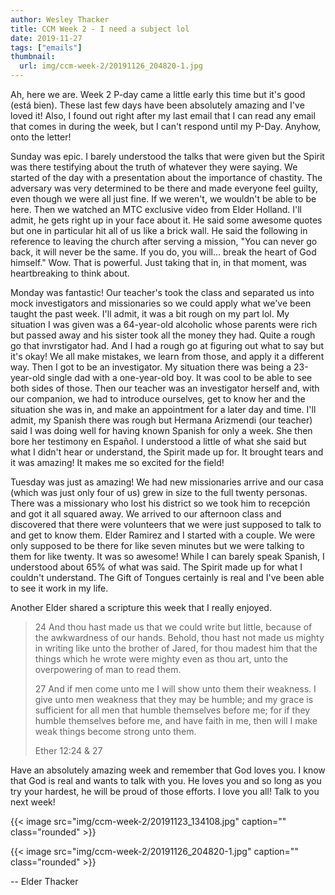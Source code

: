 ```yaml
---
author: Wesley Thacker
title: CCM Week 2 - I need a subject lol
date: 2019-11-27
tags: ["emails"]
thumbnail:
  url: img/ccm-week-2/20191126_204820-1.jpg
---
```


Ah, here we are. Week 2 P-day came a little early this time but it's good (está bien). These last few days have been absolutely amazing and I've loved it! Also, I found out right after my last email that I can read any email that comes in during the week, but I can't respond until my P-Day. Anyhow, onto the letter!

Sunday was epic. I barely understood the talks that were given but the Spirit was there testifying about the truth of whatever they were saying. We started of the day with a presentation about the importance of chastity. The adversary was very determined to be there and made everyone feel guilty, even though we were all just fine. If we weren't, we wouldn't be able to be here. Then we watched an MTC exclusive video from Elder Holland. I'll admit, he gets right up in your face about it. He said some awesome quotes but one in particular hit all of us like a brick wall. He said the following in reference to leaving the church after serving a mission, "You can never go back, it will never be the same. If you do, you will... break the heart of God himself." Wow. That is powerful. Just taking that in, in that moment, was heartbreaking to think about.

Monday was fantastic! Our teacher's took the class and separated us into mock investigators and missionaries so we could apply what we've been taught the past week. I'll admit, it was a bit rough on my part lol. My situation I was given was a 64-year-old alcoholic whose parents were rich but passed away and his sister took all the money they had. Quite a rough go that invrstigator had. And I had a rough go at figuring out what to say but it's okay! We all make mistakes, we learn from those, and apply it a different way. Then I got to be an investigator. My situation there was being a 23-year-old single dad with a one-year-old boy. It was cool to be able to see both sides of those. Then our teacher was an investigator herself and, with our companion, we had to introduce ourselves, get to know her and the situation she was in, and make an appointment for a later day and time. I'll admit, my Spanish there was rough but Hermana Arizmendi (our teacher) said I was doing well for having known Spanish for only a week. She then bore her testimony en Español. I understood a little of what she said but what I didn't hear or understand, the Spirit made up for. It brought tears and it was amazing! It makes me so excited for the field!

Tuesday was just as amazing! We had new missionaries arrive and our casa (which was just only four of us) grew in size to the full twenty personas. There was a missionary who lost his district so we took him to recepción and got it all squared away. We arrived to our afternoon class and discovered that there were volunteers that we were just supposed to talk to and get to know them. Elder Ramirez and I started with a couple. We were only supposed to be there for like seven minutes but we were talking to them for like twenty. It was so awesome! While I can barely speak Spanish, I understood about 65% of what was said. The Spirit made up for what I couldn't understand. The Gift of Tongues certainly is real and I've been able to see it work in my life.

Another Elder shared a scripture this week that I really enjoyed.

> 24 And thou hast made us that we could write but little, because of the awkwardness of our hands. Behold, thou hast not made us mighty in writing like unto the brother of Jared, for thou madest him that the things which he wrote were mighty even as thou art, unto the overpowering of man to read them.
>
> 27 And if men come unto me I will show unto them their weakness. I give unto men weakness that they may be humble; and my grace is sufficient for all men that humble themselves before me; for if they humble themselves before me, and have faith in me, then will I make weak things become strong unto them.
>
> Ether 12:24 & 27

Have an absolutely amazing week and remember that God loves you. I know that God is real and wants to talk with you. He loves you and so long as you try your hardest, he will be proud of those efforts. I love you all! Talk to you next week!

{{< image src="img/ccm-week-2/20191123_134108.jpg" caption="" class="rounded" >}}

{{< image src="img/ccm-week-2/20191126_204820-1.jpg" caption="" class="rounded" >}}


--
Elder Thacker